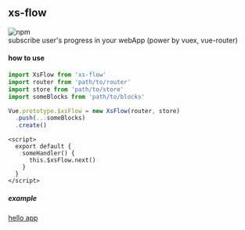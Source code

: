 
## xs-flow
![npm](https://img.shields.io/npm/v/xs-flow)  
subscribe user's progress in your webApp (power by vuex, vue-router)

#### how to use
```ts
import XsFlow from 'xs-flow'
import router from 'path/to/router'
import store from 'path/to/store'
import someBlocks from 'path/to/blocks'

Vue.prototype.$xsFlow = new XsFlow(router, store)
  .push(...someBlocks)
  .create()
```

```vue
<script>
  export default {
    someHandler() {
      this.$xsFlow.next()
    }
  }
</script>
```

##### example
[hello app](https://zouhangwithsweet.github.io/x-flow/examples/index#/)

